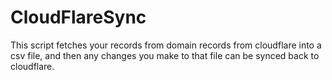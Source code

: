 CloudFlareSync
==============

This script fetches your records from domain records from cloudflare into a csv file, and then any changes you make to that file can be synced back to cloudflare.


